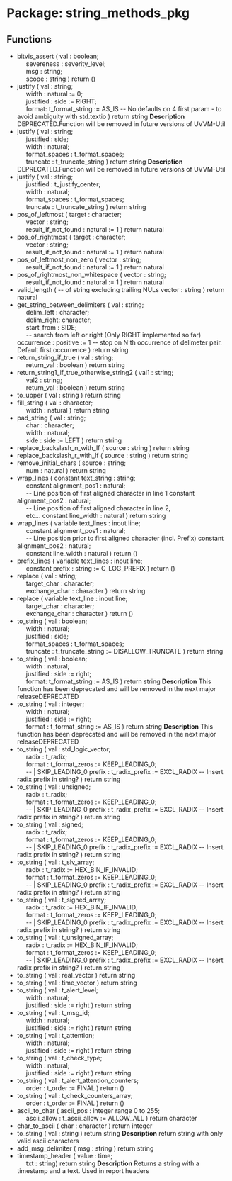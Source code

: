 # Package: string_methods_pkg

## Functions
- bitvis_assert <font id="function_arguments">( val        : boolean;<br><span style="padding-left:20px"> severeness : severity_level;<br><span style="padding-left:20px"> msg        : string;<br><span style="padding-left:20px"> scope      : string ) </font> <font id="function_return">return ()</font>
- justify <font id="function_arguments">( val       : string;<br><span style="padding-left:20px"> width     : natural := 0;<br><span style="padding-left:20px"> justified : side := RIGHT;<br><span style="padding-left:20px"> format: t_format_string := AS_IS -- No defaults on 4 first param - to avoid ambiguity with std.textio ) </font> <font id="function_return">return string </font>
**Description**
DEPRECATED.Function will be removed in future versions of UVVM-Util
- justify <font id="function_arguments">( val             : string;<br><span style="padding-left:20px"> justified       : side;<br><span style="padding-left:20px"> width           : natural;<br><span style="padding-left:20px"> format_spaces   : t_format_spaces;<br><span style="padding-left:20px"> truncate        : t_truncate_string ) </font> <font id="function_return">return string </font>
**Description**
DEPRECATED.Function will be removed in future versions of UVVM-Util
- justify <font id="function_arguments">( val             : string;<br><span style="padding-left:20px"> justified       : t_justify_center;<br><span style="padding-left:20px"> width           : natural;<br><span style="padding-left:20px"> format_spaces   : t_format_spaces;<br><span style="padding-left:20px"> truncate        : t_truncate_string ) </font> <font id="function_return">return string </font>
- pos_of_leftmost <font id="function_arguments">( target              : character;<br><span style="padding-left:20px"> vector              : string;<br><span style="padding-left:20px"> result_if_not_found : natural := 1 ) </font> <font id="function_return">return natural </font>
- pos_of_rightmost <font id="function_arguments">( target              : character;<br><span style="padding-left:20px"> vector              : string;<br><span style="padding-left:20px"> result_if_not_found : natural := 1 ) </font> <font id="function_return">return natural </font>
- pos_of_leftmost_non_zero <font id="function_arguments">( vector              : string;<br><span style="padding-left:20px"> result_if_not_found : natural := 1 ) </font> <font id="function_return">return natural </font>
- pos_of_rightmost_non_whitespace <font id="function_arguments">( vector              : string;<br><span style="padding-left:20px"> result_if_not_found : natural := 1 ) </font> <font id="function_return">return natural </font>
- valid_length <font id="function_arguments">(    -- of string excluding trailing NULs vector              : string ) </font> <font id="function_return">return natural </font>
- get_string_between_delimiters <font id="function_arguments">( val        : string;<br><span style="padding-left:20px"> delim_left : character;<br><span style="padding-left:20px"> delim_right: character;<br><span style="padding-left:20px"> start_from : SIDE;<br><span style="padding-left:20px">          -- search from left or right  (Only RIGHT implemented so far) occurrence  : positive := 1 -- stop on N'th occurrence of delimeter pair. Default first occurrence ) </font> <font id="function_return">return string </font>
- return_string_if_true <font id="function_arguments">( val        : string;<br><span style="padding-left:20px"> return_val : boolean ) </font> <font id="function_return">return string </font>
- return_string1_if_true_otherwise_string2 <font id="function_arguments">( val1        : string;<br><span style="padding-left:20px"> val2        : string;<br><span style="padding-left:20px"> return_val : boolean ) </font> <font id="function_return">return string </font>
- to_upper <font id="function_arguments">( val  : string ) </font> <font id="function_return">return string </font>
- fill_string <font id="function_arguments">( val       : character;<br><span style="padding-left:20px"> width     : natural ) </font> <font id="function_return">return string </font>
- pad_string <font id="function_arguments">( val   : string;<br><span style="padding-left:20px"> char  : character;<br><span style="padding-left:20px"> width : natural;<br><span style="padding-left:20px"> side  : side := LEFT ) </font> <font id="function_return">return string </font>
- replace_backslash_n_with_lf <font id="function_arguments">( source : string ) </font> <font id="function_return">return string </font>
- replace_backslash_r_with_lf <font id="function_arguments">( source : string ) </font> <font id="function_return">return string </font>
- remove_initial_chars <font id="function_arguments">( source : string;<br><span style="padding-left:20px"> num    : natural ) </font> <font id="function_return">return string </font>
- wrap_lines <font id="function_arguments">( constant text_string     : string;<br><span style="padding-left:20px"> constant alignment_pos1  : natural;<br><span style="padding-left:20px">  -- Line position of first aligned character in line 1 constant alignment_pos2  : natural;<br><span style="padding-left:20px">  -- Line position of first aligned character in line 2,<br><span style="padding-left:20px"> etc... constant line_width      : natural ) </font> <font id="function_return">return string </font>
- wrap_lines <font id="function_arguments">( variable text_lines      : inout line;<br><span style="padding-left:20px"> constant alignment_pos1  : natural;<br><span style="padding-left:20px">  -- Line position prior to first aligned character (incl. Prefix) constant alignment_pos2  : natural;<br><span style="padding-left:20px"> constant line_width      : natural ) </font> <font id="function_return">return ()</font>
- prefix_lines <font id="function_arguments">( variable text_lines  : inout line;<br><span style="padding-left:20px"> constant prefix      : string := C_LOG_PREFIX ) </font> <font id="function_return">return ()</font>
- replace <font id="function_arguments">( val           : string;<br><span style="padding-left:20px"> target_char   : character;<br><span style="padding-left:20px"> exchange_char : character ) </font> <font id="function_return">return string </font>
- replace <font id="function_arguments">( variable text_line : inout line;<br><span style="padding-left:20px"> target_char        : character;<br><span style="padding-left:20px"> exchange_char      : character ) </font> <font id="function_return">return ()</font>
- to_string <font id="function_arguments">( val             : boolean;<br><span style="padding-left:20px"> width           : natural;<br><span style="padding-left:20px"> justified       : side;<br><span style="padding-left:20px"> format_spaces   : t_format_spaces;<br><span style="padding-left:20px"> truncate        : t_truncate_string := DISALLOW_TRUNCATE ) </font> <font id="function_return">return string </font>
- to_string <font id="function_arguments">( val       : boolean;<br><span style="padding-left:20px"> width     : natural;<br><span style="padding-left:20px"> justified : side        := right;<br><span style="padding-left:20px"> format: t_format_string := AS_IS ) </font> <font id="function_return">return string </font>
**Description**
This function has been deprecated and will be removed in the next major releaseDEPRECATED
- to_string <font id="function_arguments">( val       : integer;<br><span style="padding-left:20px"> width     : natural;<br><span style="padding-left:20px"> justified : side            := right;<br><span style="padding-left:20px"> format    : t_format_string := AS_IS ) </font> <font id="function_return">return string </font>
**Description**
This function has been deprecated and will be removed in the next major releaseDEPRECATED
- to_string <font id="function_arguments">( val     : std_logic_vector;<br><span style="padding-left:20px"> radix   : t_radix;<br><span style="padding-left:20px"> format  : t_format_zeros := KEEP_LEADING_0;<br><span style="padding-left:20px">  -- | SKIP_LEADING_0 prefix  : t_radix_prefix := EXCL_RADIX -- Insert radix prefix in string? ) </font> <font id="function_return">return string </font>
- to_string <font id="function_arguments">( val     : unsigned;<br><span style="padding-left:20px"> radix   : t_radix;<br><span style="padding-left:20px"> format  : t_format_zeros := KEEP_LEADING_0;<br><span style="padding-left:20px">  -- | SKIP_LEADING_0 prefix  : t_radix_prefix := EXCL_RADIX -- Insert radix prefix in string? ) </font> <font id="function_return">return string </font>
- to_string <font id="function_arguments">( val     : signed;<br><span style="padding-left:20px"> radix   : t_radix;<br><span style="padding-left:20px"> format  : t_format_zeros := KEEP_LEADING_0;<br><span style="padding-left:20px">  -- | SKIP_LEADING_0 prefix  : t_radix_prefix := EXCL_RADIX -- Insert radix prefix in string? ) </font> <font id="function_return">return string </font>
- to_string <font id="function_arguments">( val     : t_slv_array;<br><span style="padding-left:20px"> radix   : t_radix        := HEX_BIN_IF_INVALID;<br><span style="padding-left:20px"> format  : t_format_zeros := KEEP_LEADING_0;<br><span style="padding-left:20px">  -- | SKIP_LEADING_0 prefix  : t_radix_prefix := EXCL_RADIX -- Insert radix prefix in string? ) </font> <font id="function_return">return string </font>
- to_string <font id="function_arguments">( val     : t_signed_array;<br><span style="padding-left:20px"> radix   : t_radix        := HEX_BIN_IF_INVALID;<br><span style="padding-left:20px"> format  : t_format_zeros := KEEP_LEADING_0;<br><span style="padding-left:20px">  -- | SKIP_LEADING_0 prefix  : t_radix_prefix := EXCL_RADIX -- Insert radix prefix in string? ) </font> <font id="function_return">return string </font>
- to_string <font id="function_arguments">( val     : t_unsigned_array;<br><span style="padding-left:20px"> radix   : t_radix        := HEX_BIN_IF_INVALID;<br><span style="padding-left:20px"> format  : t_format_zeros := KEEP_LEADING_0;<br><span style="padding-left:20px">  -- | SKIP_LEADING_0 prefix  : t_radix_prefix := EXCL_RADIX -- Insert radix prefix in string? ) </font> <font id="function_return">return string </font>
- to_string <font id="function_arguments">( val     : real_vector ) </font> <font id="function_return">return string </font>
- to_string <font id="function_arguments">( val     : time_vector ) </font> <font id="function_return">return string </font>
- to_string <font id="function_arguments">( val       : t_alert_level;<br><span style="padding-left:20px"> width     : natural;<br><span style="padding-left:20px"> justified : side    := right ) </font> <font id="function_return">return string </font>
- to_string <font id="function_arguments">( val       : t_msg_id;<br><span style="padding-left:20px"> width     : natural;<br><span style="padding-left:20px"> justified : side    := right ) </font> <font id="function_return">return string </font>
- to_string <font id="function_arguments">( val       : t_attention;<br><span style="padding-left:20px"> width     : natural;<br><span style="padding-left:20px"> justified : side    := right ) </font> <font id="function_return">return string </font>
- to_string <font id="function_arguments">( val       : t_check_type;<br><span style="padding-left:20px"> width     : natural;<br><span style="padding-left:20px"> justified : side    := right ) </font> <font id="function_return">return string </font>
- to_string <font id="function_arguments">( val   : t_alert_attention_counters;<br><span style="padding-left:20px"> order : t_order := FINAL ) </font> <font id="function_return">return ()</font>
- to_string <font id="function_arguments">( val   : t_check_counters_array;<br><span style="padding-left:20px"> order : t_order := FINAL ) </font> <font id="function_return">return ()</font>
- ascii_to_char <font id="function_arguments">( ascii_pos   : integer range 0 to 255;<br><span style="padding-left:20px"> ascii_allow : t_ascii_allow := ALLOW_ALL ) </font> <font id="function_return">return character </font>
- char_to_ascii <font id="function_arguments">( char   : character ) </font> <font id="function_return">return integer </font>
- to_string <font id="function_arguments">( val : string ) </font> <font id="function_return">return string </font>
**Description**
return string with only valid ascii characters
- add_msg_delimiter <font id="function_arguments">( msg : string ) </font> <font id="function_return">return string </font>
- timestamp_header <font id="function_arguments">( value : time;<br><span style="padding-left:20px"> txt   : string) </font> <font id="function_return">return string </font>
**Description**
Returns a string with a timestamp and a text. Used in report headers
